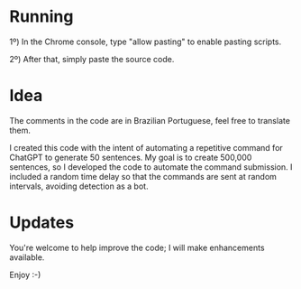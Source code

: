 # Running
1º) In the Chrome console, type "allow pasting" to enable pasting scripts.

2º) After that, simply paste the source code.

# Idea
The comments in the code are in Brazilian Portuguese, feel free to translate them.

I created this code with the intent of automating a repetitive command for ChatGPT to generate 50 sentences. My goal is to create 500,000 sentences, so I developed the code to automate the command submission. I included a random time delay so that the commands are sent at random intervals, avoiding detection as a bot.

# Updates
You're welcome to help improve the code; I will make enhancements available.

Enjoy :-)
